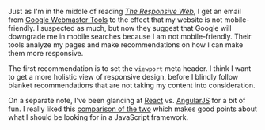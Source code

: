 Just as I'm in the middle of reading
[_The Responsive Web_](Books.html#The_Responsive_Web), I get an email from
[Google Webmaster Tools](https://www.google.com/webmasters/) to the effect
that my website is not mobile-friendly.  I suspected as much, but now they
suggest that Google will downgrade me in mobile searches because I am not
mobile-friendly.  Their tools analyze my pages and make recommendations on how
I can make them more responsive.

The first recommendation is to set the `viewport` meta header.  I think I want
to get a more holistic view of responsive design, before I blindly follow
blanket recommendations that are not taking my content into consideration.

On a separate note, I've been glancing at
[React](http://facebook.github.io/react/) vs.
[AngularJS](https://angularjs.org/) for a bit of fun.  I really liked this
[comparison of the two](https://www.airpair.com/angularjs/posts/angular-vs-react-the-tie-breaker)
which makes good points about what I should be looking for in a JavaScript
framework.
